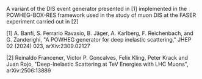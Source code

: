 A variant of the DIS event generator presented in [1] implemented 
in the POWHEG-BOX-RES framework used in the study of muon DIS at 
the FASER experiment carried out in [2]

[1] A. Banfi, S. Ferrario Ravasio, B. Jäger, A. Karlberg, 
    F. Reichenbach, and G. Zanderighi, "A POWHEG generator for 
    deep inelastic scattering," JHEP 02 (2024) 023, 
    arXiv:2309.02127

[2] Reinaldo Francener, Victor P. Goncalves, Felix Kling, 
    Peter Krack and Juan Rojo, "Deep-Inelastic Scattering at TeV 
    Energies with LHC Muons", arXiv:2506:13889


